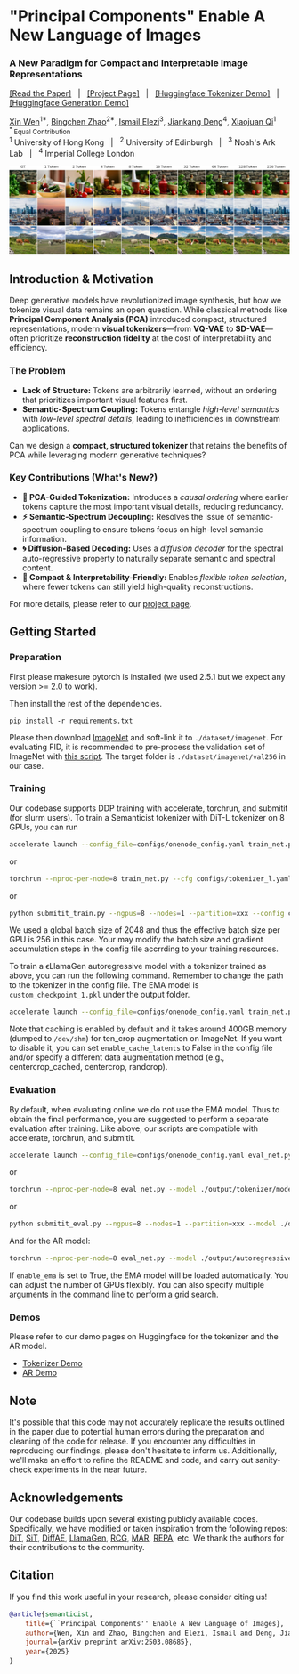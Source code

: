 # "Principal Components" Enable A New Language of Images
### A New Paradigm for Compact and Interpretable Image Representations
<a href="https://arxiv.org/abs/2503.08685">[Read the Paper]</a> &nbsp; | &nbsp;
<a href="https://visual-gen.github.io/semanticist/">[Project Page]</a> &nbsp; | &nbsp;
<a href="https://huggingface.co/spaces/tennant/semanticist_tokenizer">[Huggingface Tokenizer Demo]</a> &nbsp; | &nbsp;
<a href="https://huggingface.co/spaces/tennant/Semanticist_AR">[Huggingface Generation Demo]</a>

[Xin Wen](https://wen-xin.info/)<sup>1*</sup>, 
[Bingchen Zhao](https://bzhao.me/)<sup>2*</sup>, 
[Ismail Elezi](https://therevanchist.github.io/)<sup>3</sup>, 
[Jiankang Deng](https://jiankangdeng.github.io/)<sup>4</sup>, 
[Xiaojuan Qi](https://xjqi.github.io/)<sup>1</sup>
<br/>
<small><sup>*</sup> Equal Contribution &nbsp;</small>
<br/>
    <sup>1</sup> University of Hong Kong &nbsp; | &nbsp;
    <sup>2</sup> University of Edinburgh &nbsp; | &nbsp;
    <sup>3</sup> Noah's Ark Lab &nbsp; | &nbsp;
    <sup>4</sup> Imperial College London

![Semanticist Teaser](pages/figs/teaser.jpg)

## Introduction & Motivation
Deep generative models have revolutionized image synthesis, but how we tokenize visual data remains an open question. 
While classical methods like **Principal Component Analysis (PCA)** introduced compact, structured representations, modern **visual tokenizers**—from **VQ-VAE** to **SD-VAE**—often prioritize **reconstruction fidelity** at the cost of interpretability and efficiency.

### The Problem

- **Lack of Structure:** Tokens are arbitrarily learned, without an ordering that prioritizes important visual features first.
- **Semantic-Spectrum Coupling:** Tokens entangle *high-level semantics* with *low-level spectral details*, leading to inefficiencies in downstream applications.

Can we design a **compact, structured tokenizer** that retains the benefits of PCA while leveraging modern generative techniques?

### Key Contributions (What's New?)
- **📌 PCA-Guided Tokenization:** Introduces a *causal ordering* where earlier tokens capture the most important visual details, reducing redundancy.
- **⚡ Semantic-Spectrum Decoupling:** Resolves the issue of semantic-spectrum coupling to ensure tokens focus on high-level semantic information.
- **🌀 Diffusion-Based Decoding:** Uses a *diffusion decoder* for the spectral auto-regressive property to naturally separate semantic and spectral content.
- **🚀 Compact & Interpretability-Friendly:** Enables *flexible token selection*, where fewer tokens can still yield high-quality reconstructions.

For more details, please refer to our [project page](https://visual-gen.github.io/semanticist/).

## Getting Started

### Preparation

First please makesure pytorch is installed (we used 2.5.1 but we expect any version >= 2.0 to work).

Then install the rest of the dependencies.

```
pip install -r requirements.txt
```

Please then download [ImageNet](https://www.image-net.org/) and soft-link it to `./dataset/imagenet`. For evaluating FID, it is recommended to pre-process the validation set of ImageNet with [this script](https://github.com/LTH14/rcg/blob/main/prepare_imgnet_val.py). The target folder is `./dataset/imagenet/val256` in our case.

### Training

Our codebase supports DDP training with accelerate, torchrun, and submitit (for slurm users). To train a Semanticist tokenizer with DiT-L tokenizer on 8 GPUs, you can run
```bash
accelerate launch --config_file=configs/onenode_config.yaml train_net.py --cfg configs/tokenizer_l.yaml
```
or
```bash
torchrun --nproc-per-node=8 train_net.py --cfg configs/tokenizer_l.yaml
```
or
```bash
python submitit_train.py --ngpus=8 --nodes=1 --partition=xxx --config configs/tokenizer_l.yaml
```
We used a global batch size of 2048 and thus the effective batch size per GPU is 256 in this case. Your may modify the batch size and gradient accumulation steps in the config file accrrding to your training resources.

To train a ϵLlamaGen autoregressive model with a tokenizer trained as above, you can run the following command. Remember to change the path to the tokenizer in the config file. The EMA model is `custom_checkpoint_1.pkl` under the output folder.
```bash
accelerate launch --config_file=configs/onenode_config.yaml train_net.py --cfg configs/autoregressive_l.yaml
```
Note that caching is enabled by default and it takes around 400GB memory (dumped to `/dev/shm`) for ten_crop augmentation on ImageNet. If you want to disable it, you can set `enable_cache_latents` to False in the config file and/or specify a different data augmentation method (e.g., centercrop_cached, centercrop, randcrop).

### Evaluation

By default, when evaluating online we do not use the EMA model. Thus to obtain the final performance, you are suggested to perform a separate evaluation after training. Like above, our scripts are compatible with accelerate, torchrun, and submitit.
```bash
accelerate launch --config_file=configs/onenode_config.yaml eval_net.py --model ./output/tokenizer/models_l --step 250000 --cfg_value 3.0 --test_num_slots 256
```
or
```bash
torchrun --nproc-per-node=8 eval_net.py --model ./output/tokenizer/models_l --step 250000 --cfg_value 3.0 --test_num_slots 256
```
or
```bash
python submitit_eval.py --ngpus=8 --nodes=1 --partition=xxx --model ./output/tokenizer/models_l --step 250000 --cfg_value 3.0 --test_num_slots 256
```
And for the AR model:
```bash
torchrun --nproc-per-node=8 eval_net.py --model ./output/autoregressive/models_l --step 250000 --cfg_value 6.0 --ae_cfg 1.0 --test_num_slots 256
```
If `enable_ema` is set to True, the EMA model will be loaded automatically. You can adjust the number of GPUs flexibly. You can also specify multiple arguments in the command line to perform a grid search.

### Demos

Please refer to our demo pages on Huggingface for the tokenizer and the AR model.
- [Tokenizer Demo](https://huggingface.co/spaces/tennant/semanticist_tokenizer)
- [AR Demo](https://huggingface.co/spaces/tennant/Semanticist_AR)

## Note

It's possible that this code may not accurately replicate the results outlined in the paper due to potential human errors during the preparation and cleaning of the code for release. If you encounter any difficulties in reproducing our findings, please don't hesitate to inform us. Additionally, we'll make an effort to refine the README and code, and carry out sanity-check experiments in the near future.

## Acknowledgements

Our codebase builds upon several existing publicly available codes. Specifically, we have modified or taken inspiration from the following repos: [DiT](https://github.com/facebookresearch/DiT), [SiT](https://github.com/willisma/SiT), [DiffAE](https://github.com/phizaz/diffae), [LlamaGen](https://github.com/FoundationVision/LlamaGen), [RCG](https://github.com/LTH14/rcg), [MAR](https://github.com/LTH14/mar), [REPA](https://github.com/sihyun-yu/REPA), etc. We thank the authors for their contributions to the community.

## Citation

If you find this work useful in your research, please consider citing us!

```bibtex
@article{semanticist,
    title={``Principal Components'' Enable A New Language of Images},
    author={Wen, Xin and Zhao, Bingchen and Elezi, Ismail and Deng, Jiankang and Qi, Xiaojuan},
    journal={arXiv preprint arXiv:2503.08685},
    year={2025}
}
```
